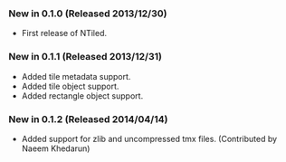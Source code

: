 ### New in 0.1.0 (Released 2013/12/30)
* First release of NTiled.

### New in 0.1.1 (Released 2013/12/31)
* Added tile metadata support.
* Added tile object support.
* Added rectangle object support.

### New in 0.1.2 (Released 2014/04/14)
* Added support for zlib and uncompressed tmx files. (Contributed by Naeem Khedarun)
